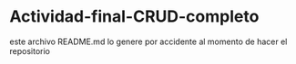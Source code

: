 # Actividad-final-CRUD-completo
este archivo README.md lo genere por accidente al momento de hacer el repositorio
